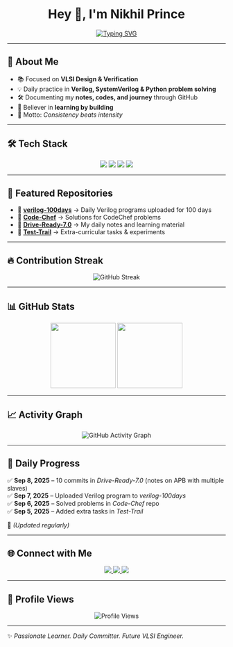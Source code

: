 <h1 align="center">Hey 👋, I'm Nikhil Prince</h1>

<p align="center">
  <a href="https://github.com/S-Nikhil-Prince">
    <img src="https://readme-typing-svg.demolab.com?font=Fira+Code&size=22&pause=1000&color=36BCF7&center=true&vCenter=true&width=500&lines=VLSI+%26+Digital+Design;Verilog+%26+SystemVerilog;Python+%26;AI+Web+Development;Confidence+is+Key;Learning+by+Building+Every+Day" alt="Typing SVG" />
  </a>
</p>

---

## 🚀 About Me  

- 📚 Focused on **VLSI Design & Verification**  
- 💡 Daily practice in **Verilog, SystemVerilog & Python problem solving**  
- 🛠️ Documenting my **notes, codes, and journey** through GitHub  
- 🌱 Believer in **learning by building**  
- 🎯 Motto: *Consistency beats intensity*  

---

## 🛠️ Tech Stack  

<p align="center">
  <img src="https://img.shields.io/badge/VLSI-Digital%20Design-blue?style=for-the-badge&logo=semiconductor-manufacturing" />
  <img src="https://img.shields.io/badge/Verilog-SystemVerilog-green?style=for-the-badge&logo=verilog" />
  <img src="https://img.shields.io/badge/Python-Coding-yellow?style=for-the-badge&logo=python" />
  <img src="https://img.shields.io/badge/Web%20Dev-HTML%20|%20CSS%20|%20JS-orange?style=for-the-badge&logo=web" />
</p>

---

## 📂 Featured Repositories  

- 🔹 [**verilog-100days**](https://github.com/S-Nikhil-Prince/verilog-100days) → Daily Verilog programs uploaded for 100 days  
- 🔹 [**Code-Chef**](https://github.com/S-Nikhil-Prince/Code-Chef) → Solutions for CodeChef problems  
- 🔹 [**Drive-Ready-7.0**](https://github.com/S-Nikhil-Prince/Drive-Ready-7.0) → My daily notes and learning material  
- 🔹 [**Test-Trail**](https://github.com/S-Nikhil-Prince/Test-Trail) → Extra-curricular tasks & experiments  

---

## 🔥 Contribution Streak  

<p align="center">
  <img src="https://streak-stats.demolab.com/?user=S-Nikhil-Prince&theme=radical" alt="GitHub Streak" />
</p>

---

## 📊 GitHub Stats  

<p align="center">
  <img src="https://github-readme-stats.vercel.app/api?username=S-Nikhil-Prince&include_all_commits=true&show_icons=true&theme=tokyonight" height="150" />
  <img src="https://github-readme-stats.vercel.app/api/top-langs/?username=S-Nikhil-Prince&layout=compact&theme=tokyonight" height="150" />
</p>

---

## 📈 Activity Graph  

<p align="center">
  <img src="https://github-readme-activity-graph.vercel.app/graph?username=S-Nikhil-Prince&theme=tokyo-night" alt="GitHub Activity Graph" />
</p>

---

## 📅 Daily Progress  

✅ **Sep 8, 2025** – 10 commits in *Drive-Ready-7.0* (notes on APB with multiple slaves)  
✅ **Sep 7, 2025** – Uploaded Verilog program to *verilog-100days*  
✅ **Sep 6, 2025** – Solved problems in *Code-Chef* repo  
✅ **Sep 5, 2025** – Added extra tasks in *Test-Trail*  

📌 *(Updated regularly)*  

---

## 🌐 Connect with Me  

<p align="center">
  <a href="https://www.linkedin.com/in/nikhil-prince-sodadasi/" target="_blank">
    <img src="https://img.shields.io/badge/LinkedIn-0A66C2?style=for-the-badge&logo=linkedin&logoColor=white" />
  </a>
  <a href="mailto:your-email@example.com" target="_blank">
    <img src="https://img.shields.io/badge/Email-D14836?style=for-the-badge&logo=gmail&logoColor=white" />
  </a>
  <a href="https://github.com/S-Nikhil-Prince" target="_blank">
    <img src="https://img.shields.io/badge/GitHub-171515?style=for-the-badge&logo=github&logoColor=white" />
  </a>
</p>

---

## 👀 Profile Views  

<p align="center">
  <img src="https://komarev.com/ghpvc/?username=S-Nikhil-Prince&color=blue&style=flat-square" alt="Profile Views" />
</p>

---

✨ *Passionate Learner. Daily Committer. Future VLSI Engineer.*  
